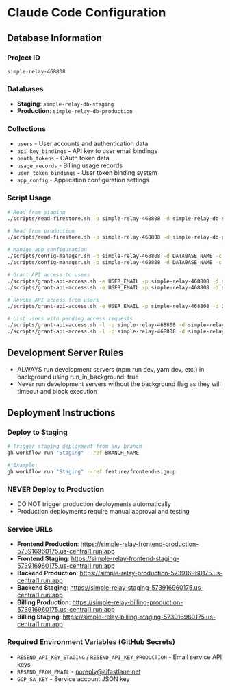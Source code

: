 # Claude Code Configuration

## Database Information

### Project ID
```
simple-relay-468808
```

### Databases
- **Staging**: `simple-relay-db-staging`
- **Production**: `simple-relay-db-production`

### Collections
- `users` - User accounts and authentication data
- `api_key_bindings` - API key to user email bindings
- `oauth_tokens` - OAuth token data
- `usage_records` - Billing usage records  
- `user_token_bindings` - User token binding system
- `app_config` - Application configuration settings

### Script Usage
```bash
# Read from staging
./scripts/read-firestore.sh -p simple-relay-468808 -d simple-relay-db-staging -c COLLECTION_NAME

# Read from production
./scripts/read-firestore.sh -p simple-relay-468808 -d simple-relay-db-production -c COLLECTION_NAME

# Manage app configuration
./scripts/config-manager.sh -p simple-relay-468808 -d DATABASE_NAME -c get -k CONFIG_KEY
./scripts/config-manager.sh -p simple-relay-468808 -d DATABASE_NAME -c set -k CONFIG_KEY -v VALUE

# Grant API access to users
./scripts/grant-api-access.sh -e USER_EMAIL -p simple-relay-468808 -d simple-relay-db-staging
./scripts/grant-api-access.sh -e USER_EMAIL -p simple-relay-468808 -d simple-relay-db-production

# Revoke API access from users
./scripts/grant-api-access.sh -e USER_EMAIL -p simple-relay-468808 -d DATABASE_NAME -r

# List users with pending access requests
./scripts/grant-api-access.sh -l -p simple-relay-468808 -d simple-relay-db-staging
./scripts/grant-api-access.sh -l -p simple-relay-468808 -d simple-relay-db-production
```

## Development Server Rules
- ALWAYS run development servers (npm run dev, yarn dev, etc.) in background using run_in_background: true
- Never run development servers without the background flag as they will timeout and block execution

## Deployment Instructions

### Deploy to Staging
```bash
# Trigger staging deployment from any branch
gh workflow run "Staging" --ref BRANCH_NAME

# Example:
gh workflow run "Staging" --ref feature/frontend-signup
```

### NEVER Deploy to Production
- DO NOT trigger production deployments automatically
- Production deployments require manual approval and testing

### Service URLs
- **Frontend Production**: https://simple-relay-frontend-production-573916960175.us-central1.run.app
- **Frontend Staging**: https://simple-relay-frontend-staging-573916960175.us-central1.run.app
- **Backend Production**: https://simple-relay-production-573916960175.us-central1.run.app
- **Backend Staging**: https://simple-relay-staging-573916960175.us-central1.run.app
- **Billing Production**: https://simple-relay-billing-production-573916960175.us-central1.run.app
- **Billing Staging**: https://simple-relay-billing-staging-573916960175.us-central1.run.app

### Required Environment Variables (GitHub Secrets)
- `RESEND_API_KEY_STAGING` / `RESEND_API_KEY_PRODUCTION` - Email service API keys
- `RESEND_FROM_EMAIL` - noreply@aifastlane.net
- `GCP_SA_KEY` - Service account JSON key